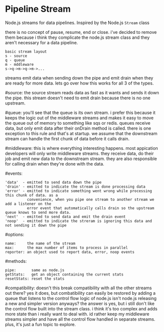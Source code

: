 # Pipeline Stream

Node.js streams for data pipelines. Inspired by the Node.js `Stream` class

there is no concept of pause, resume, end or close. i've decided to remove them because i think they complicate the node.js stream class and they aren't necessary for a data pipeline.

```
basic stream layout
s - source
q - queue
m - mddleware
s->q->m->q->m->...
```
streams emit data when sending down the pipe and emit drain when they are ready for more data. lets go over how this works for all 3 of the types.

#source:
the source stream reads data as fast as it wants and sends it down the pipe. this stream doesn't need to emit drain because there is no one upstream.

#queue:
you'll see that the queue is its own stream. i prefer this because it keeps the logic out of the middleware streams and makes it easy to move the queue out of memory to something like sqs or redis. queues receive data, but only emit data after their onDrain method is called. there is one exception to this rule and that's at startup. we assume that the downstream stream can handle the first chunk of data before it calls drain.

#middleware:
this is where everything interesting happens. most appication developers will only write middleware streams. they receive data, do their job and emit new data to the downstream stream. they are also responsible for calling drain when they're done with the data.

#events:
```
'data'  - emitted to send data down the pipe
'drain' - emitted to indicate the stream is done processing data
'error' - emitted to indicate something went wrong while processing this chunk of data. as a 
          convenience, when you pipe one stream to another stream we add a listener on the 
          error event that automatically calls drain so the upstream queue knows to send more data.
'next'  - emitted to send data and emit the drain event
'noop'  - emitted to indicate the streram is ignoring this data and not sending it down the pipe
```

#options:
```
name:     the name of the stream
max:      the max number of items to process in parallel
reporter: an object used to report data, error, noop events
```

#methods:
```
pipe:       same as node.js
getStats:   get an object containing the current stats
resetStats: reset the stats
```

#compatibility:
doesn't this break compatibility with all the other streams out there?
yes it does, but combatibility can easily be restored by adding a queue that listens to the control flow logic of node.js
isn't node.js releasing a new and simpler version anyways?
the answer is yes, but i still don't like the control flow built into the stream class. i think it's too complex and adds more state than i really want to deal with. id rather keep my middleware streams simpler and have all the control flow handled in separate streams. plus, it's just a fun topic to explore.
